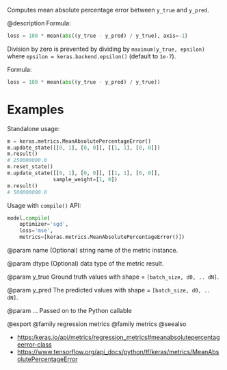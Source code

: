 Computes mean absolute percentage error between `y_true` and `y_pred`.

@description
Formula:

```python
loss = 100 * mean(abs((y_true - y_pred) / y_true), axis=-1)
```

Division by zero is prevented by dividing by `maximum(y_true, epsilon)`
where `epsilon = keras.backend.epsilon()`
(default to `1e-7`).

Formula:

```python
loss = 100 * mean(abs((y_true - y_pred) / y_true))
```

# Examples
Standalone usage:

```python
m = keras.metrics.MeanAbsolutePercentageError()
m.update_state([[0, 1], [0, 0]], [[1, 1], [0, 0]])
m.result()
# 250000000.0
m.reset_state()
m.update_state([[0, 1], [0, 0]], [[1, 1], [0, 0]],
               sample_weight=[1, 0])
m.result()
# 500000000.0
```

Usage with `compile()` API:

```python
model.compile(
    optimizer='sgd',
    loss='mse',
    metrics=[keras.metrics.MeanAbsolutePercentageError()])
```

@param name
(Optional) string name of the metric instance.

@param dtype
(Optional) data type of the metric result.

@param y_true
Ground truth values with shape = `[batch_size, d0, .. dN]`.

@param y_pred
The predicted values with shape = `[batch_size, d0, .. dN]`.

@param ...
Passed on to the Python callable

@export
@family regression metrics
@family metrics
@seealso
+ <https:/keras.io/api/metrics/regression_metrics#meanabsolutepercentageerror-class>
+ <https://www.tensorflow.org/api_docs/python/tf/keras/metrics/MeanAbsolutePercentageError>
